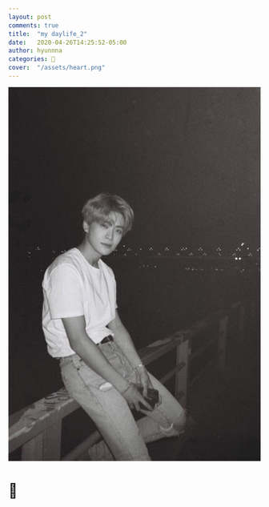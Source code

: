 ```yaml
---
layout: post
comments: true
title:  "my daylife_2"
date:   2020-04-26T14:25:52-05:00
author: hyunnna
categories: 🖤
cover:  "/assets/heart.png"
---
```


![picture](/assets/n2.jpg)
<h1>🤍